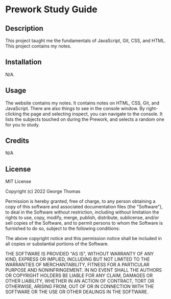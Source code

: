# Prework Study Guide

## Description

This project taught me the fundamentals of JavaScript, Git, CSS, and HTML. This project contains my notes.

## Installation

N/A.

## Usage

The website contains my notes. It contains notes on HTML, CSS, Git, and JavaScript. There are also things to see in the console window. By right-clicking the page and selecting inspect, you can navigate to the console. It lists the subjects touched on during the Prework, and selects a random one for you to study.

## Credits

N/A

## License

MIT License

Copyright (c) 2022 George Thomas

Permission is hereby granted, free of charge, to any person obtaining a copy
of this software and associated documentation files (the "Software"), to deal
in the Software without restriction, including without limitation the rights
to use, copy, modify, merge, publish, distribute, sublicense, and/or sell
copies of the Software, and to permit persons to whom the Software is
furnished to do so, subject to the following conditions:

The above copyright notice and this permission notice shall be included in all
copies or substantial portions of the Software.

THE SOFTWARE IS PROVIDED "AS IS", WITHOUT WARRANTY OF ANY KIND, EXPRESS OR
IMPLIED, INCLUDING BUT NOT LIMITED TO THE WARRANTIES OF MERCHANTABILITY,
FITNESS FOR A PARTICULAR PURPOSE AND NONINFRINGEMENT. IN NO EVENT SHALL THE
AUTHORS OR COPYRIGHT HOLDERS BE LIABLE FOR ANY CLAIM, DAMAGES OR OTHER
LIABILITY, WHETHER IN AN ACTION OF CONTRACT, TORT OR OTHERWISE, ARISING FROM,
OUT OF OR IN CONNECTION WITH THE SOFTWARE OR THE USE OR OTHER DEALINGS IN THE
SOFTWARE.


